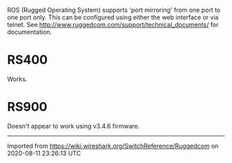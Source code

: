ROS (Rugged Operating System) supports 'port mirroring' from one port to one port only. This can be configured using either the web interface or via telnet. See <http://www.ruggedcom.com/support/technical_documents/> for documentation.

# RS400

Works.

# RS900

Doesn't appear to work using v3.4.6 firmware.

---

Imported from https://wiki.wireshark.org/SwitchReference/Ruggedcom on 2020-08-11 23:26:13 UTC
